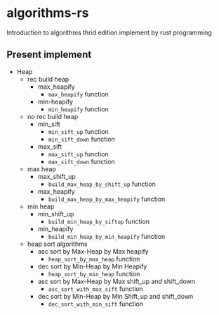# algorithms-rs

Introduction to algorithms thrid edition implement by rust programming

## Present implement
- Heap 
    - rec build heap
        - max_heapify  
            - `max_heapify` function 
        - min-heapify
            - `min_heapify` function 
    - no rec build heap
        - min_sift
            - `min_sift_up` function 
            - `min_sift_down` function
        - max_sift
            - `max_sift_up` function 
            - `max_sift_down` function
    - max heap 
        - max_shift_up
            - `build_max_heap_by_shift_up` function
        - max_heapify
            - `build_max_heap_by_max_heapify` function
    - min heap
         - min_shift_up
            - `build_min_heap_by_siftup` function
        - min_heapify
            - `build_min_heap_by_min_heapify` function
    - heap sort algorithms
        - asc sort by Max-Heap by Max heapify
            - `heap_sort_by_max_heap` function
        - dec sort by Min-Heap by Min Heapify
            - `heap_sort_by_min_heap` function
        - asc sort by Max-Heap by Max shift_up and shift_down
            - `asc_sort_with_max_sift` function
        - dec sort by Min-Heap by Min Shift_up and shift_down
            - `dec_sort_with_min_sift` function
        
